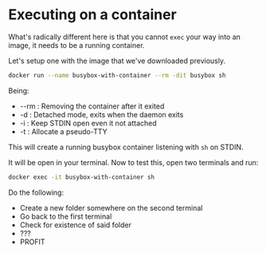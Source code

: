 # Executing on a container

What's radically different here is that you cannot `exec` your way into an image, it needs to be a running container.

Let's setup one with the image that we've downloaded previously.

````bash
docker run --name busybox-with-container --rm -dit busybox sh
````

Being:

- --rm : Removing the container after it exited
- -d : Detached mode, exits when the daemon exits
- -i : Keep STDIN open even it not attached
- -t : Allocate a pseudo-TTY
  
This will create a running busybox container listening with `sh` on STDIN.

It will be open in your terminal. Now to test this, open two terminals and run:

````bash
docker exec -it busybox-with-container sh
````

Do the following:

- Create a new folder somewhere on the second terminal
- Go back to the first terminal
- Check for existence of said folder
- ???
- PROFIT
